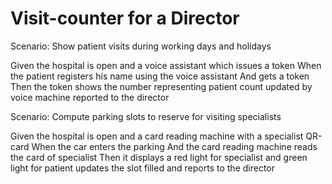 # Visit-counter for a Director


Scenario: Show patient visits during working days and holidays

  Given the hospital is open and a voice assistant which issues a token
  When the patient registers his name using the voice assistant
  And gets a token
  Then the token shows the number representing patient count
  updated by voice machine reported to the director

Scenario: Compute parking slots to reserve for visiting specialists

  Given the hospital is open and a card reading machine with a specialist QR-card
  When the car enters the parking
  And the card reading machine reads the card of specialist
  Then it displays a red light for specialist and green light
  for patient updates the slot filled and reports to the director
